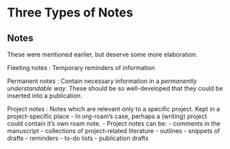 # Three Types of Notes



## Notes

These were mentioned earlier, but deserve some more elaboration.

Fleeting notes
: Temporary reminders of information

Permanent notes
: Contain necessary information in a _permanently understandable way_. These should be so well-developed that they could be inserted into a publication.

Project notes
: Notes which are relevant only to a specific project. Kept in a project-specific place
    -   In org-roam&rsquo;s case, perhaps a (writing) project could contain it&rsquo;s own roam note.
    -   Project notes can be:
        -   comments in the manuscript
        -   collections of project-related literature
        -   outlines
        -   snippets of drafts
        -   reminders
        -   to-do lists
        -   publication drafts

